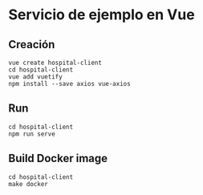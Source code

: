# Servicio de ejemplo en Vue

## Creación

```console
vue create hospital-client
cd hospital-client
vue add vuetify
npm install --save axios vue-axios
```

## Run

```console
cd hospital-client
npm run serve
```

## Build Docker image

```console
cd hospital-client
make docker
```
